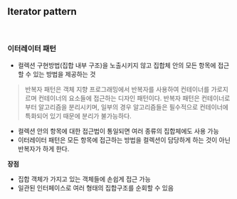 ## Iterator pattern

<br>

### 이터레이터 패턴

- 컬렉션 구현방법(집합 내부 구조)을 노출시키지 않고 집합체 안의 모든 항목에 접근할 수 있는 방법을 제공하는 것


> 반복자 패턴은 객체 지향 프로그래밍에서 반복자를 사용하여 컨테이너를 가로지르며 컨테이너의 요소들에 접근하는 디자인 패턴이다. 반복자 패턴은 컨테이너로부터 알고리즘을 분리시키며, 일부의 경우 알고리즘들은 필수적으로 컨테이너에 특화되어 있기 때문에 분리가 불가능하다.

- 컬렉션 안의 항목에 대한 접근법이 통일되면 여러 종류의 집합체에도 사용 가능
- 이터레이터 패턴은 모든 항목에 접근하는 방법을 컬렉션이 담당하게 하는 것이 아닌 반복자가 하게 한다.



**장점**

- 집합 객체가 가지고 있는 객체들에 손쉽게 접근 가능
- 일관된 인터페이스로 여러 형태의 집합구조를 순회할 수 있음

